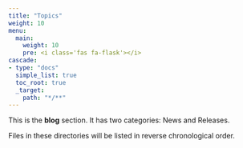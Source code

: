 ```yaml
---
title: "Topics"
weight: 10
menu:
  main:
    weight: 10
    pre: <i class='fas fa-flask'></i>
cascade:
- type: "docs"
  simple_list: true
  toc_root: true
  _target:
    path: "*/**"
---
```


This is the **blog** section. It has two categories: News and Releases.

Files in these directories will be listed in reverse chronological order.
